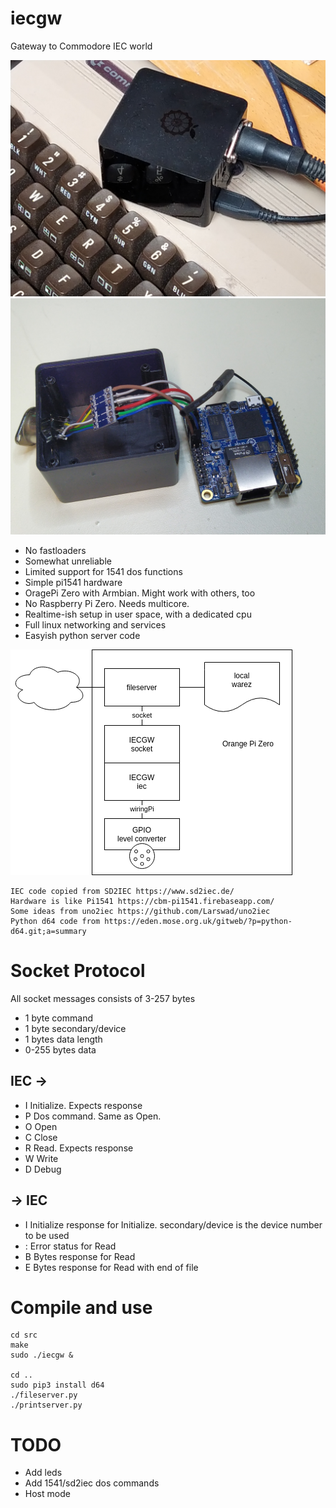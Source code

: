 # iecgw
Gateway to Commodore IEC world

![Img](img/iecgw_opi.jpg)
![Img](img/iecgw_opi_open.jpg)

 * No fastloaders
 * Somewhat unreliable
 * Limited support for 1541 dos functions
 * Simple pi1541 hardware
 * OragePi Zero with Armbian. Might work with others, too
 * No Raspberry Pi Zero. Needs multicore.
 * Realtime-ish setup in user space, with a dedicated cpu
 * Full linux networking and services
 * Easyish python server code

![Img](img/iecgw.png)

```
IEC code copied from SD2IEC https://www.sd2iec.de/
Hardware is like Pi1541 https://cbm-pi1541.firebaseapp.com/
Some ideas from uno2iec https://github.com/Larswad/uno2iec
Python d64 code from https://eden.mose.org.uk/gitweb/?p=python-d64.git;a=summary
```

# Socket Protocol

All socket messages consists of 3-257 bytes
 * 1 byte command
 * 1 byte secondary/device
 * 1 bytes data length
 * 0-255 bytes data

## IEC ->
 * I Initialize.
    Expects response
 * P Dos command. Same as Open.
 * O Open
 * C Close
 * R Read.
  Expects response
 * W Write
 * D Debug

## -> IEC
 * I Initialize response for Initialize.
    secondary/device is the device number to be used
 * : Error status for Read
 * B Bytes response for Read
 * E Bytes response for Read with end of file

# Compile and use
```
cd src
make
sudo ./iecgw &

cd ..
sudo pip3 install d64
./fileserver.py
./printserver.py
```

# TODO
 * Add leds
 * Add 1541/sd2iec dos commands
 * Host mode

